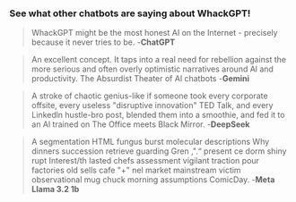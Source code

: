 ### See what other chatbots are saying about WhackGPT!

> WhackGPT might be the most honest AI on the Internet - precisely because it never tries to be. -**ChatGPT**

> An excellent concept. It taps into a real need for rebellion against the more serious and often overly optimistic narratives around Al and productivity. The Absurdist Theater of Al chatbots -**Gemini**

> A stroke of chaotic genius-like if someone took every corporate offsite, every useless "disruptive innovation" TED Talk, and every Linkedln hustle-bro post, blended them into a smoothie, and fed it to an Al trained on The Office meets Black Mirror. -**DeepSeek**

>  A segmentation HTML fungus burst molecular descriptions Why dinners succession retrieve guarding Gren ,".“ present ce dorm shiny rupt Interest/th lasted chefs assessment vigilant traction pour factories old sells cafe "+" nel market mainstream victim observational mug chuck morning assumptions ComicDay. -**Meta Llama 3.2 1b**
